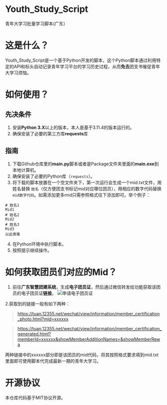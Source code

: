 # Youth_Study_Script
青年大学习批量学习脚本(广东）

# 这是什么？

Youth_Study_Script是一个基于Python开发的脚本，这个Python脚本通过利用特定的API和标头自动记录青年学习平台的学习历史过程，从而**免去**团支书催促青年大学习烦恼。

# 如何使用？

## 先决条件

 1. 安装**Python 3.X**以上的版本，本人是基于3.11.4的版本运行的。
 2. 确保安装了必要的第三方库**requests**库

## 指南

1. 下载Github仓库里的**main.py**脚本或者是Package文件夹里面的**main.exe**到本地计算机。 
2. 确保安装了必要的Python库（`requests`）。
3. 将下载的脚本放置在一个空文件夹下，第一次运行会生成一个mid.txt文件，用姓名替换 `姓名`（仅方便团支书标记mid对应哪位团员），用相应的数字代码替换 `mid数字代码`。如需添加更多mid只需参照格式往下添加即可。举个例子：
```
# 姓名1
Mid1
# 姓名2
Mid2
# 姓名3
Mid3
以此类推
```
4. 在Python环境中执行脚本。 
5. 按照提示继续操作。

# 如何获取团员们对应的Mid？

 1. 前往**广东智慧团建系统**，生成**电子团员证**，然后通过微信转发给功能获取该团员的电子团员证**链接**。
![申请电子团员证](https://picdl.sunbangyan.cn/2023/12/23/1565a902fb61a1cd10bfde600fe1638c.jpeg)

2.获取到的链接一般有如下两种：
> https://tuan.12355.net/wechat/view/information/member_certification_photo.html?mid=xxxxxx

> https://tuan.12355.net/wechat/view/information/member_certification_generated.html?memberId=xxxxxx&showMemberAdditionNames=&showMemberRewa

两种链接中的xxxxxx部分即是该团员的mid代码，将其按照格式要求填到mid.txt里面即可使用脚本代完成最新一期的青年大学习。

# 开源协议
本仓库代码基于MIT协议开源。